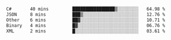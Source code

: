 <!--START_SECTION:waka-->

```txt
C#       40 mins         ████████████████▒░░░░░░░░   64.98 %
JSON     8 mins          ███▒░░░░░░░░░░░░░░░░░░░░░   12.76 %
Other    6 mins          ██▓░░░░░░░░░░░░░░░░░░░░░░   10.71 %
Binary   4 mins          █▓░░░░░░░░░░░░░░░░░░░░░░░   06.76 %
XML      2 mins          █░░░░░░░░░░░░░░░░░░░░░░░░   03.61 %
```

<!--END_SECTION:waka-->
